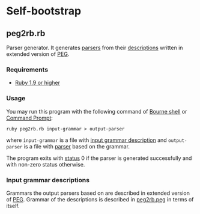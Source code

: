 Self-bootstrap
==============

<a id="peg2rb.rb"/> peg2rb.rb
-----------------------------

Parser generator. It generates [parsers](#output-parser) from their [descriptions](#input-grammar) written in extended version of [PEG](http://en.wikipedia.org/wiki/Parsing_expression_grammar).

### Requirements ###

* [Ruby 1.9 or higher](http://ruby-lang.org)

### Usage ###

You may run this program with the following command of [Bourne shell](http://en.wikipedia.org/wiki/Bourne_shell) or [Command Prompt](http://en.wikipedia.org/wiki/CMD.EXE_%28Windows%29):

    ruby peg2rb.rb input-grammar > output-parser

where `input-grammar` is a file with [input grammar description](#input-grammar) and `output-parser` is a file with [parser](#output-parser) based on the grammar.

The program exits with [status](http://en.wikipedia.org/wiki/Exit_status) 0 if the parser is generated successfully and with non-zero status otherwise.

### <a id="input-grammar"/> Input grammar descriptions ###

Grammars the output parsers based on are described in extended version of [PEG](http://en.wikipedia.org/wiki/Parsing_expression_grammar). Grammar of the descriptions is described in [peg2rb.peg](#peg2rb.peg) in terms of itself.